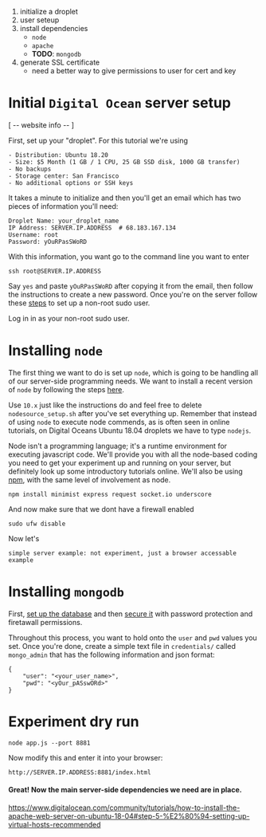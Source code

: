 1. initialize a droplet
2. user seteup 
3. install dependencies
	- `node` 
	- `apache` 
	- **TODO**: `mongodb` 
4. generate SSL certificate
	- need a better way to give permissions to user for cert and key

# Initial `Digital Ocean` server setup

[ -- website info -- ] 

First, set up your "droplet". For this tutorial we're using 
	
	- Distribution: Ubuntu 18.20  
	- Size: $5 Month (1 GB / 1 CPU, 25 GB SSD disk, 1000 GB transfer) 
	- No backups
	- Storage center: San Francisco 
	- No additional options or SSH keys
	
It takes a minute to initialize and then you'll get an email which has two pieces of information you'll need: 

```
Droplet Name: your_droplet_name
IP Address: SERVER.IP.ADDRESS  # 68.183.167.134
Username: root
Password: yOuRPasSWoRD 
```

With this information, you want go to the command line you want to enter 

```ssh root@SERVER.IP.ADDRESS```

Say `yes` and paste `yOuRPasSWoRD` after copying it from the email, then follow the instructions  to create a new password. Once you're on the server follow these [steps](https://www.digitalocean.com/community/tutorials/initial-server-setup-with-ubuntu-18-04) to set up a non-root sudo user. 

Log in in as your non-root sudo user. 

# Installing `node` 

The first thing we want to do is set up `node`, which is going to be handling all of our server-side programming needs. We want to install a recent version of `node` by following the steps [here](https://www.digitalocean.com/community/tutorials/how-to-install-node-js-on-ubuntu-18-04). 

Use `10.x` just like the instructions do and feel free to delete `nodesource_setup.sh` after you've set everything up. Remember that instead of using `node` to execute node commends, as is often seen in online tutorials, on Digital Oceans Ubuntu 18.04 droplets we have to type `nodejs`. 

Node isn't a programming language; it's a runtime environment for executing javascript code. We'll provide you with all the node-based coding you need to get your experiment up and running on your server, but definitely look up some introductory tutorials online. We'll also be using [npm](https://nodesource.com/blog/an-absolute-beginners-guide-to-using-npm/), with the same level of involvement as node. 

	npm install minimist express request socket.io underscore


And now make sure that we dont have a firewall enabled

	sudo ufw disable
 
Now let's 

	simple server example: not experiment, just a browser accessable example


# Installing `mongodb`

First, [set up the database](https://www.digitalocean.com/community/tutorials/how-to-install-mongodb-on-ubuntu-18-04) and then [secure it](https://www.digitalocean.com/community/tutorials/how-to-install-and-secure-mongodb-on-ubuntu-16-04#part-three-configuring-remote-access-(optional)) with password protection and firetawall permissions. 

Throughout this process, you want to hold onto the `user` and `pwd` values you set. Once you're done, create a simple text file in `credentials/` called ` mongo_admin` that has the following information and json format: 

```
{
	"user": "<your_user_name>",
	"pwd": "<yOur_pASswORd>"
}
```
# Experiment dry run

	node app.js --port 8881

Now modify this and enter it into your browser: 

	http://SERVER.IP.ADDRESS:8881/index.html

#### Great! Now the main server-side dependencies we need are in place.


https://www.digitalocean.com/community/tutorials/how-to-install-the-apache-web-server-on-ubuntu-18-04#step-5-%E2%80%94-setting-up-virtual-hosts-recommended
